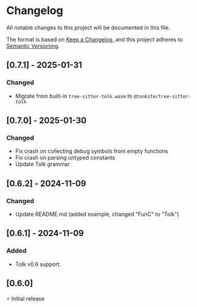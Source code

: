 # Changelog

All notable changes to this project will be documented in this file.

The format is based on [Keep a Changelog](https://keepachangelog.com/en/1.0.0/),
and this project adheres to [Semantic Versioning](https://semver.org/spec/v2.0.0.html).

## [0.7.1] - 2025-01-31

### Changed

- Migrate from built-in `tree-sitter-tolk.wasm` to `@tonkite/tree-sitter-tolk`

## [0.7.0] - 2025-01-30

### Changed

- Fix crash on collecting debug symbols from empty functions
- Fix crash on parsing untyped constants
- Update Tolk grammar

## [0.6.2] - 2024-11-09

### Changed

- Update README.md (added example, changed "FunC" to "Tolk")

## [0.6.1] - 2024-11-09

### Added

- Tolk v0.6 support. 

## [0.6.0]

⚡️ Initial release

